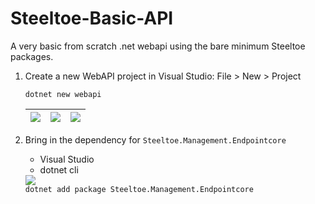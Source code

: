 # Steeltoe-Basic-API
A very basic from scratch .net webapi using the bare minimum Steeltoe packages.

1. Create a new WebAPI project in Visual Studio: File > New > Project
	
	<code class="inline">dotnet new webapi</code>
	
	|<img src="/site-data/labs/vs-new-proj.png" class="img-fluid" />|<img src="/site-data/labs/vs-new-proj.png" class="img-fluid" />|<img src="/site-data/labs/vs-new-proj.png" class="img-fluid" />|
	|:-:|:-:|:-:|
	

1. Bring in the dependency for `Steeltoe.Management.Endpointcore`
	<ul class="nav nav-tabs">
		<li id="" class="vs_tab nav-item active">
			<a role="tab" 
				onclick="document.getElementsByClassName('cli_tab')[1].classList.remove('active');
				document.getElementsByClassName('cli')[1].classList.add('hide');
				document.getElementsByClassName('vs_tab')[1].classList.add('active');
				document.getElementsByClassName('vs')[1].classList.remove('hide')">Visual Studio</a></li>
		<li id="" class="cli_tab nav-item">
			<a role="tab" 
				onclick="document.getElementsByClassName('vs_tab')[1].classList.remove('active');
				document.getElementsByClassName('vs')[1].classList.add('hide');
				document.getElementsByClassName('cli_tab')[1].classList.add('active');
				document.getElementsByClassName('cli')[1].classList.remove('hide')">dotnet cli</a></li>
	</ul>
	<div class="nav-tabs-body">
	<div id="vs">
	<img src="/site-data/labs/vs-add-endpointcore.png" class="img-fluid" />
	</div>
	<div id="cli" class="hide">
	<code class="inline">dotnet add package Steeltoe.Management.Endpointcore</code>
	</div>
	</div>
